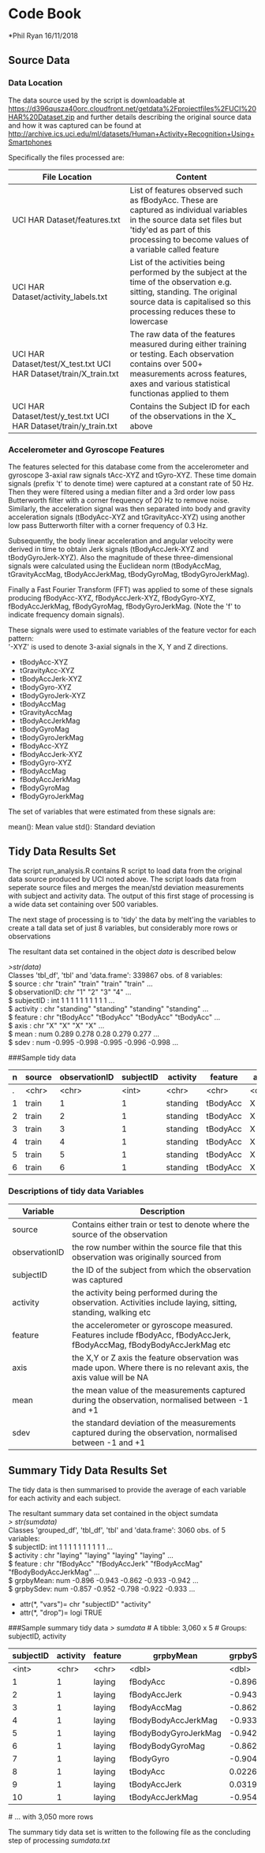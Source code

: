 # Code Book
*Phil Ryan 16/11/2018


## Source Data


### Data Location
The data source used by the script is downloadable at https://d396qusza40orc.cloudfront.net/getdata%2Fprojectfiles%2FUCI%20HAR%20Dataset.zip
and further details describing the original source data and how it was captured can be found at http://archive.ics.uci.edu/ml/datasets/Human+Activity+Recognition+Using+Smartphones 

Specifically the files processed are:

File Location|Content
--------------------|--------------------------------------------------
UCI HAR Dataset\/features.txt| List of features observed such as fBodyAcc. These are captured as individual variables in the source data set files but 'tidy'ed as part of this processing to become values of a variable called feature 
UCI HAR Dataset\/activity_labels.txt| List of the activities being performed by the subject at the time of the observation e.g. sitting, standing. The original source data is capitalised so this processing reduces these to lowercase
UCI HAR Dataset\/test\/X_test.txt    UCI HAR Dataset\/train\/X_train.txt| The raw data of the features measured during either training or testing.  Each observation contains over 500+ measurements across features, axes and various statistical functionas applied to them 
UCI HAR Dataset\/test\/y_test.txt    UCI HAR Dataset\/train\/y_train.txt| Contains the Subject ID for each of the observations in the X_<file> above

### Accelerometer and Gyroscope Features

The features selected for this database come from the accelerometer and gyroscope 3-axial raw signals tAcc-XYZ and tGyro-XYZ. These time domain signals (prefix 't' to denote time) were captured at a constant rate of 50 Hz. Then they were filtered using a median filter and a 3rd order low pass Butterworth filter with a corner frequency of 20 Hz to remove noise. Similarly, the acceleration signal was then separated into body and gravity acceleration signals (tBodyAcc-XYZ and tGravityAcc-XYZ) using another low pass Butterworth filter with a corner frequency of 0.3 Hz. 

Subsequently, the body linear acceleration and angular velocity were derived in time to obtain Jerk signals (tBodyAccJerk-XYZ and tBodyGyroJerk-XYZ). Also the magnitude of these three-dimensional signals were calculated using the Euclidean norm (tBodyAccMag, tGravityAccMag, tBodyAccJerkMag, tBodyGyroMag, tBodyGyroJerkMag). 

Finally a Fast Fourier Transform (FFT) was applied to some of these signals producing fBodyAcc-XYZ, fBodyAccJerk-XYZ, fBodyGyro-XYZ, fBodyAccJerkMag, fBodyGyroMag, fBodyGyroJerkMag. (Note the 'f' to indicate frequency domain signals). 

These signals were used to estimate variables of the feature vector for each pattern:  
'-XYZ' is used to denote 3-axial signals in the X, Y and Z directions.

- tBodyAcc-XYZ
- tGravityAcc-XYZ
- tBodyAccJerk-XYZ
- tBodyGyro-XYZ
- tBodyGyroJerk-XYZ
- tBodyAccMag
- tGravityAccMag
- tBodyAccJerkMag
- tBodyGyroMag
- tBodyGyroJerkMag
- fBodyAcc-XYZ
- fBodyAccJerk-XYZ
- fBodyGyro-XYZ
- fBodyAccMag
- fBodyAccJerkMag
- fBodyGyroMag
- fBodyGyroJerkMag

The set of variables that were estimated from these signals are: 

mean(): Mean value
std(): Standard deviation



## Tidy Data Results Set
The script run_analysis.R contains R script to load data from the original data 
source produced by UCI noted above.  The script loads data from seperate source
files and merges the mean/std deviation measurements with subject and activity 
data.  The output of this first stage of processing is a wide data set containing 
over 500 variables.

The next stage of processing is to 'tidy' the data by melt'ing the variables to 
create a tall data set of just 8 variables, but considerably more rows or 
observations   

The resultant data set contained in the object *data* is described below

*\>str(data)*  
Classes 'tbl_df', 'tbl' and 'data.frame':	339867 obs. of  8 variables:  
 $ source       : chr  "train" "train" "train" "train" ...  
 $ observationID: chr  "1" "2" "3" "4" ...  
 $ subjectID    : int  1 1 1 1 1 1 1 1 1 1 ...  
 $ activity     : chr  "standing" "standing" "standing" "standing" ...  
 $ feature      : chr  "tBodyAcc" "tBodyAcc" "tBodyAcc" "tBodyAcc" ...  
 $ axis         : chr  "X" "X" "X" "X" ...  
 $ mean         : num  0.289 0.278 0.28 0.279 0.277 ...  
 $ sdev         : num  -0.995 -0.998 -0.995 -0.996 -0.998 ...  

###Sample tidy data

n|source|observationID|subjectID|activity|feature|axis|mean|sdev
--|-----|--------------|----------|---------|--------|------|-------|-------
\.|\<chr\>|\<chr\>|\<int\>|\<chr\>|\<chr\>|\<chr\>|\<dbl\>|\<dbl\>
1|train|1|1|standing|tBodyAcc|X|0.289|-0.995
2|train|2|1|standing|tBodyAcc|X|0.278|-0.998
3|train|3|1|standing|tBodyAcc|X|0.280|-0.995
4|train|4|1|standing|tBodyAcc|X|0.279|-0.996
5|train|5|1|standing|tBodyAcc|X|0.277|-0.998
6|train|6|1|standing|tBodyAcc|X|0.277|-0.997


### Descriptions of tidy data Variables 

Variable|Description
--------|-----------------------------------------------------------
source|Contains either train or test to denote where the source of the observation
observationID| the row number within the source file that this observation was originally sourced from
subjectID| the ID of the subject from which the observation was captured
activity| the activity being performed during the observation.  Activities include laying, sitting, standing, walking etc
feature| the accelerometer or gyroscope measured. Features include fBodyAcc, fBodyAccJerk, fBodyAccMag, fBodyBodyAccJerkMag etc
axis| the X,Y or Z axis the feature observation was made upon.  Where there is no relevant axis, the axis value will be NA
mean| the mean value of the measurements captured during the observation, normalised between -1 and +1
sdev| the standard deviation of the measurements captured during the observation, normalised between -1 and +1

## Summary Tidy Data Results Set
The tidy data is then summarised to provide the average of each variable for each activity and each subject.

The resultant summary data set contained in the object sumdata  
*\> str(sumdata\)*  
Classes 'grouped_df', 'tbl_df', 'tbl' and 'data.frame':	3060 obs. of  5 variables:  
 $ subjectID: int  1 1 1 1 1 1 1 1 1 1 ...  
 $ activity : chr  "laying" "laying" "laying" "laying" ...  
 $ feature  : chr  "fBodyAcc" "fBodyAccJerk" "fBodyAccMag" "fBodyBodyAccJerkMag" ...  
 $ grpbyMean: num  -0.896 -0.943 -0.862 -0.933 -0.942 ...  
 $ grpbySdev: num  -0.857 -0.952 -0.798 -0.922 -0.933 ...  
 - attr(*, "vars")= chr  "subjectID" "activity"  
 - attr(*, "drop")= logi TRUE  

###Sample summary tidy data
*\> sumdata*
\# A tibble: 3,060 x 5
\# Groups:   subjectID, activity  

subjectID|activity|feature|grpbyMean|grpbySdev
---------|------|------------|-------|-------
\<int\>|\<chr\>|\<chr\>|\<dbl\>|\<dbl\>
1|1|laying|fBodyAcc|-0.896|-0.857
2|1|laying|fBodyAccJerk|-0.943|-0.952
3|1|laying|fBodyAccMag|-0.862|-0.798
4|1|laying|fBodyBodyAccJerkMag|-0.933|-0.922
5|1|laying|fBodyBodyGyroJerkMag|-0.942|-0.933
6|1|laying|fBodyBodyGyroMag|-0.862|-0.824
7|1|laying|fBodyGyro|-0.904|-0.917
8|1|laying|tBodyAcc|0.0226|-0.864
9|1|laying|tBodyAccJerk|0.0319|-0.946
10|1|laying|tBodyAccJerkMag|-0.954|-0.928

\# ... with 3,050 more rows

The summary tidy data set is written to the following file as the concluding step of processing
*sumdata.txt*